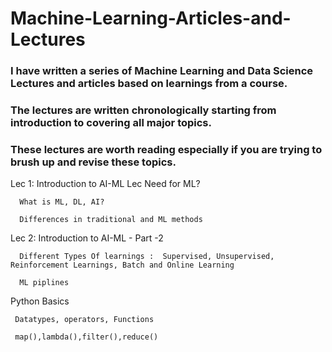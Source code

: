 # Machine-Learning-Articles-and-Lectures
### I have written a series of Machine Learning and Data Science Lectures and articles based on learnings from a course.
### The lectures are written chronologically starting from introduction to covering all major topics.
### These lectures are worth reading especially if you are trying to brush up and revise these topics.

Lec 1: Introduction to AI-ML Lec
      Need for ML?
      
      What is ML, DL, AI?
      
      Differences in traditional and ML methods
Lec 2: Introduction to AI-ML - Part -2

      Different Types Of learnings :  Supervised, Unsupervised, Reinforcement Learnings, Batch and Online Learning
     
      ML piplines

Python Basics

     Datatypes, operators, Functions
    
     map(),lambda(),filter(),reduce()



     
    
    
